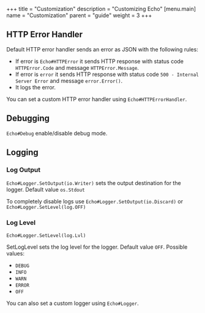 +++
title = "Customization"
description = "Customizing Echo"
[menu.main]
  name = "Customization"
  parent = "guide"
  weight = 3
+++

## HTTP Error Handler

Default HTTP error handler sends an error as JSON with the following rules:

- If error is `Echo#HTTPError` it sends HTTP response with status code `HTTPError.Code`
and message `HTTPError.Message`.
- If error is `error` it sends HTTP response with status code `500 - Internal Server Error` 
and message `error.Error()`.
- It logs the error.

You can set a custom HTTP error handler using `Echo#HTTPErrorHandler`.

## Debugging

`Echo#Debug` enable/disable debug mode.

## Logging

### Log Output

`Echo#Logger.SetOutput(io.Writer)` sets the output destination for the logger.
Default value `os.Stdout`

To completely disable logs use `Echo#Logger.SetOutput(io.Discard)` or `Echo#Logger.SetLevel(log.OFF)`

### Log Level

`Echo#Logger.SetLevel(log.Lvl)`

SetLogLevel sets the log level for the logger. Default value `OFF`.
Possible values:

- `DEBUG`
- `INFO`
- `WARN`
- `ERROR`
- `OFF`

You can also set a custom logger using `Echo#Logger`.
